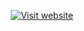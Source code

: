 <div align="center">

<a href="https://anticope.pages.dev/"><img src="https://user-images.githubusercontent.com/18114966/210327943-c99b23b9-5a85-4040-91bb-e490728bd7ee.png" alt="Visit website"></a>

</div>
